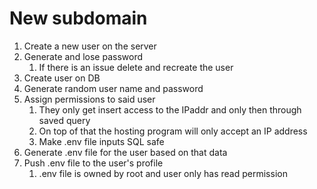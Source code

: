 # New subdomain
1) Create a new user on the server
2) Generate and lose password
	1) If there is an issue delete and recreate the user
3) Create user on DB
4) Generate random user name and password
5) Assign permissions to said user
	1) They only get insert access to the IPaddr and only then through saved query
	2) On top of that the hosting program will only accept an IP address
	3) Make .env file inputs SQL safe
6) Generate .env file for the user based on that data
7) Push .env file to the user's profile
	1) .env file is owned by root and user only has read permission